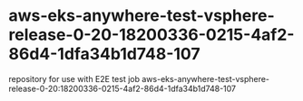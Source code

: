 # aws-eks-anywhere-test-vsphere-release-0-20-18200336-0215-4af2-86d4-1dfa34b1d748-107
repository for use with E2E test job aws-eks-anywhere-test-vsphere-release-0-20:18200336-0215-4af2-86d4-1dfa34b1d748-107

